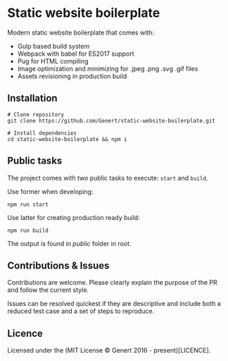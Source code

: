 # Static website boilerplate
Modern static website boilerplate that comes with:
* Gulp based build system
* Webpack with babel for ES2017 support
* Pug for HTML compiling
* Image optimization and minimizing for .jpeg .png .svg .gif files
* Assets revisioning in production build

## Installation
```shell
# Clone repository
git clone https://github.com/Genert/static-website-boilerplate.git

# Install dependencies
cd static-website-boilerplate && npm i
```

## Public tasks
The project comes with two public tasks to execute: `start` and `build`.

Use former when developing:
```shell
npm run start
```

Use latter for creating production ready build:
```shell
npm run build
```

The output is found in *public* folder in root.

## Contributions & Issues
Contributions are welcome. Please clearly explain the purpose of the PR and follow the current style.

Issues can be resolved quickest if they are descriptive and include both a reduced test case and a set of steps to reproduce.

## Licence
Licensed under the (MIT License © Genert 2016 - present)[LICENCE].
